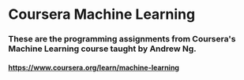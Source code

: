 # Coursera Machine Learning

### These are the programming assignments from Coursera's Machine Learning course taught by Andrew Ng.
#### https://www.coursera.org/learn/machine-learning
